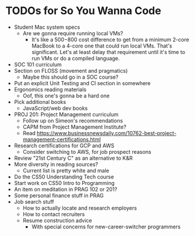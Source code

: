 # TODOs for So You Wanna Code

* Student Mac system specs
  * Are we gonna require running local VMs?
    * It's like a $500-$800 cost difference to get from a minimum 2-core MacBook to a 4-core one that could run local VMs. That's significant. Let's at least delay that requirement until it's time to run VMs or do a compiled language.
* SOC 101 curriculum
* Section on FLOSS (movement and pragmatics)
  * Maybe this should go in a SOC course?
* Put an explicit Unit Testing and CI section in somewhere
* Ergonomics reading materials
  * Oof, this one's gonna be a hard one
* Pick additional books
  * JavaScript/web dev books
* PROJ 201: Project Management curriculum
  * Follow up on Simeon's recommendations
  * CAPM from Project Management Institute?
  * Read <https://www.businessnewsdaily.com/10762-best-project-management-certifications.html>
* Research certifications for GCP and AWS
  * Consider switching to AWS, for job prospect reasons
* Review "21st Century C" as an alternative to K&R
* More diversity in reading sources?
  * Current list is pretty white and male
* Do the CS50 Understanding Tech course
* Start work on CS50 Intro to Programming
* An item on meditation in PRAG 102 or 201?
* Some personal finance stuff in PRAG
* Job search stuff
  * How to actually locate and research employers
  * How to contact recruiters
  * Resume construction advice
    * With special concerns for new-career-switcher programmers
